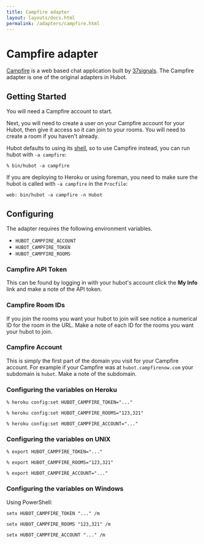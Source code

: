 ```yaml
---
title: Campfire adapter
layout: layouts/docs.html
permalink: /adapters/campfire.html
---
```


# Campfire adapter

[Campfire](http://campfirenow.com/) is a web based chat application built by [37signals](http://37signals.com). The Campfire adapter is one of the original adapters in Hubot.

## Getting Started

You will need a Campfire account to start.

Next, you will need to create a user on your Campfire account for your Hubot, then give it access so it can join to your rooms. You will need to create a room if you haven't already.

Hubot defaults to using its [shell](./shell.html), so to use Campfire instead, you can run hubot with `-a campfire`:

    % bin/hubot -a campfire

If you are deploying to Heroku or using foreman, you need to make sure the hubot is called with `-a campfire` in the `Procfile`:

    web: bin/hubot -a campfire -n Hubot

## Configuring

The adapter requires the following environment variables.

* `HUBOT_CAMPFIRE_ACCOUNT`
* `HUBOT_CAMPFIRE_TOKEN`
* `HUBOT_CAMPFIRE_ROOMS`

### Campfire API Token

This can be found by logging in with your hubot's account click the **My Info**
link and make a note of the API token.

### Campfire Room IDs

If you join the rooms you want your hubot to join will see notice a numerical
ID for the room in the URL. Make a note of each ID for the rooms you want your
hubot to join.

### Campfire Account

This is simply the first part of the domain you visit for your Campfire
account. For example if your Campfire was at `hubot.campfirenow.com` your
subdomain is `hubot`. Make a note of the subdomain.

### Configuring the variables on Heroku

    % heroku config:set HUBOT_CAMPFIRE_TOKEN="..."

    % heroku config:set HUBOT_CAMPFIRE_ROOMS="123,321"

    % heroku config:set HUBOT_CAMPFIRE_ACCOUNT="..."

### Configuring the variables on UNIX

    % export HUBOT_CAMPFIRE_TOKEN="..."

    % export HUBOT_CAMPFIRE_ROOMS="123,321"

    % export HUBOT_CAMPFIRE_ACCOUNT="..."

### Configuring the variables on Windows

Using PowerShell:

    setx HUBOT_CAMPFIRE_TOKEN "..." /m

    setx HUBOT_CAMPFIRE_ROOMS "123,321" /m

    setx HUBOT_CAMPFIRE_ACCOUNT "..." /m

